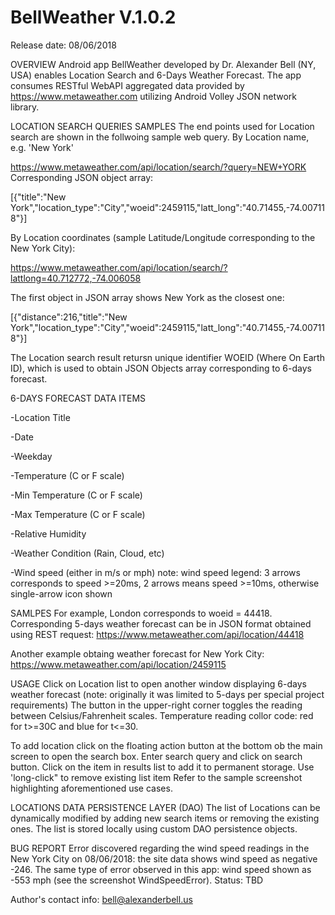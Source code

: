 # BellWeather V.1.0.2
Release date: 08/06/2018

OVERVIEW
Android app BellWeather developed by Dr. Alexander Bell (NY, USA) 
enables Location Search and 6-Days Weather Forecast. 
The app consumes RESTful WebAPI aggregated data provided by https://www.metaweather.com
utilizing Android Volley JSON network library.

LOCATION SEARCH QUERIES SAMPLES
The end points used for Location search are shown in the follwoing sample web query. 
By Location name, e.g. 'New York'

https://www.metaweather.com/api/location/search/?query=NEW+YORK
Corresponding JSON object array:

[{"title":"New York","location_type":"City","woeid":2459115,"latt_long":"40.71455,-74.007118"}]

By Location coordinates (sample Latitude/Longitude corresponding to the New York City):

https://www.metaweather.com/api/location/search/?lattlong=40.712772,-74.006058

The first object in JSON array shows New York as the closest one:

[{"distance":216,"title":"New York","location_type":"City","woeid":2459115,"latt_long":"40.71455,-74.007118"}]

The Location search result retursn unique identifier WOEID (Where On Earth ID), which is
used to obtain JSON Objects array corresponding to 6-days forecast.

6-DAYS FORECAST DATA ITEMS

-Location Title

-Date

-Weekday

-Temperature (C or F scale)

-Min Temperature (C or F scale)

-Max Temperature (C or F scale)

-Relative Humidity

-Weather Condition (Rain, Cloud, etc)

-Wind speed (either in m/s or mph)
note: wind speed legend: 3 arrows corresponds to speed >=20ms, 
2 arrows means speed >=10ms, otherwise single-arrow icon shown

SAMLPES
For example, London corresponds to woeid = 44418. 
Corresponding 5-days weather forecast can be
in JSON format obtained using REST request:
https://www.metaweather.com/api/location/44418

Another example obtaing weather forecast for New York City:
https://www.metaweather.com/api/location/2459115

USAGE
Click on Location list to open another window displaying 6-days weather forecast
(note: originally it was limited to 5-days per special project requirements)
The button in the upper-right corner toggles the reading between Celsius/Fahrenheit scales.
Temperature reading collor code: red for t>=30C and blue for t<=30.

To add location click on the floating action button at the bottom ob the main screen
to open the search box. Enter search query and click on search button. 
Click on the item in results list to add it to permanent storage.
Use 'long-click" to remove existing list item 
Refer to the sample screenshot highlighting aforementioned use cases.

LOCATIONS DATA PERSISTENCE LAYER (DAO)
The list of Locations can be dynamically modified by adding new search items
or  removing the existing ones. The list is stored locally using custom DAO persistence objects.

BUG REPORT
Error discovered regarding the wind speed readings in the New York City on 08/06/2018: 
the site data shows wind speed as negative -246. 
The same type of error observed in this app: wind speed shown as -553 mph 
(see the screenshot WindSpeedError).
Status: TBD

Author's contact info: bell@alexanderbell.us
